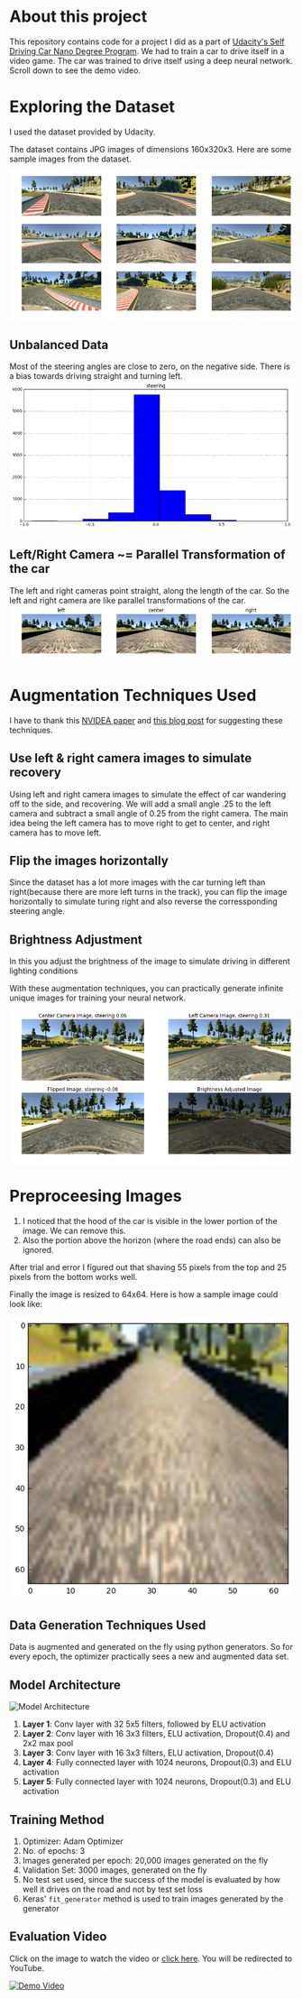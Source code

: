 # About this project

This repository contains code for a project I did as a part of [Udacity's Self Driving Car Nano Degree Program](https://www.udacity.com/drive). We had to train a car to drive itself in a video game. The car was trained to drive itself using a deep neural network. Scroll down to see the demo video.

# Exploring the Dataset

I used the dataset provided by Udacity.

The dataset contains JPG images of dimensions 160x320x3. Here are some sample images from the dataset.

![Sample Images](assets/sample_images.png)

## Unbalanced Data
Most of the steering angles are close to zero, on the negative side. There is a bias towards driving straight and turning left.
![Unbalanced data](assets/unbalanced_data.png)

## Left/Right Camera ~= Parallel Transformation of the car
The left and right cameras point straight, along the length of the car. So the left and right camera are like parallel transformations of the car.
![Cameras](assets/cameras.png)

# Augmentation Techniques Used

I have to thank this [NVIDEA paper](http://images.nvidia.com/content/tegra/automotive/images/2016/solutions/pdf/end-to-end-dl-using-px.pdf) and [this blog post](https://chatbotslife.com/using-augmentation-to-mimic-human-driving-496b569760a9#.d779iwp28) for suggesting these techniques.

## Use left & right camera images to simulate recovery
Using left and right camera images to simulate the effect of car wandering off to the side, and recovering. We will add a small angle .25 to the left camera and subtract a small angle of 0.25 from the right camera. The main idea being the left camera has to move right to get to center, and right camera has to move left.

## Flip the images horizontally
Since the dataset has a lot more images with the car turning left than right(because there are more left turns in the track), you can flip the image horizontally to simulate turing right and also reverse the corressponding steering angle.

## Brightness Adjustment
In this you adjust the brightness of the image to simulate driving in different lighting conditions

With these augmentation techniques, you can practically generate infinite unique images for training your neural network.

![Augmented Images](assets/augmentation.png)

# Preproceesing Images
1. I noticed that the hood of the car is visible in the lower portion of the image. We can remove this.
2. Also the portion above the horizon (where the road ends) can also be ignored.

After trial and error I figured out that shaving 55 pixels from the top and 25 pixels from the bottom works well.

Finally the image is resized to 64x64. Here is how a sample image could look like:

![**Final Image 64x64x3 image**](assets/resized.png)

## Data Generation Techniques Used
Data is augmented and generated on the fly using python generators. So for every epoch, the optimizer practically sees a new and augmented data set.

## Model Architecture

![Model Architecture](assets/model_architecture.png)

1. **Layer 1**: Conv layer with 32 5x5 filters, followed by ELU activation
2. **Layer 2**: Conv layer with 16 3x3 filters, ELU activation, Dropout(0.4) and 2x2 max pool
3. **Layer 3**: Conv layer with 16 3x3 filters, ELU activation, Dropout(0.4)
4. **Layer 4**: Fully connected layer with 1024 neurons, Dropout(0.3) and ELU activation
5. **Layer 5**: Fully connected layer with 1024 neurons, Dropout(0.3) and ELU activation

## Training Method

1. Optimizer: Adam Optimizer
2. No. of epochs: 3
3. Images generated per epoch: 20,000 images generated on the fly
3. Validation Set: 3000 images, generated on the fly
4. No test set used, since the success of the model is evaluated by how well it drives on the road and not by test set loss
5. Keras' `fit_generator` method is used to train images generated by the generator

## Evaluation Video

Click on the image to watch the video or [click here](https://youtu.be/kElUwEoZ7P0). You will be redirected to YouTube.

[![Demo Video](https://img.youtube.com/vi/kElUwEoZ7P0/0.jpg)](https://youtu.be/kElUwEoZ7P0)


